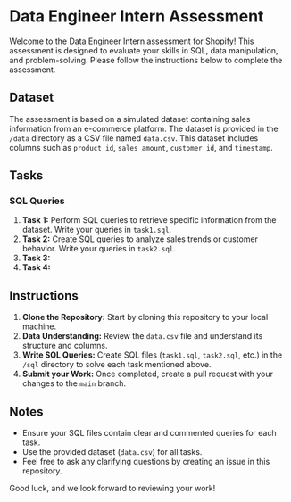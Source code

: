 # Data Engineer Intern Assessment

Welcome to the Data Engineer Intern assessment for Shopify! This assessment is designed to evaluate your skills in SQL, data manipulation, and problem-solving. Please follow the instructions below to complete the assessment.

## Dataset

The assessment is based on a simulated dataset containing sales information from an e-commerce platform. The dataset is provided in the `/data` directory as a CSV file named `data.csv`. This dataset includes columns such as `product_id`, `sales_amount`, `customer_id`, and `timestamp`.

## Tasks

### SQL Queries
1. **Task 1:** Perform SQL queries to retrieve specific information from the dataset. Write your queries in `task1.sql`.
2. **Task 2:** Create SQL queries to analyze sales trends or customer behavior. Write your queries in `task2.sql`.
3. **Task 3:**
4. **Task 4:**

## Instructions

1. **Clone the Repository:** Start by cloning this repository to your local machine.
2. **Data Understanding:** Review the `data.csv` file and understand its structure and columns.
3. **Write SQL Queries:** Create SQL files (`task1.sql`, `task2.sql`, etc.) in the `/sql` directory to solve each task mentioned above.
6. **Submit your Work:** Once completed, create a pull request with your changes to the `main` branch.

## Notes

- Ensure your SQL files contain clear and commented queries for each task.
- Use the provided dataset (`data.csv`) for all tasks.
- Feel free to ask any clarifying questions by creating an issue in this repository.

Good luck, and we look forward to reviewing your work!
